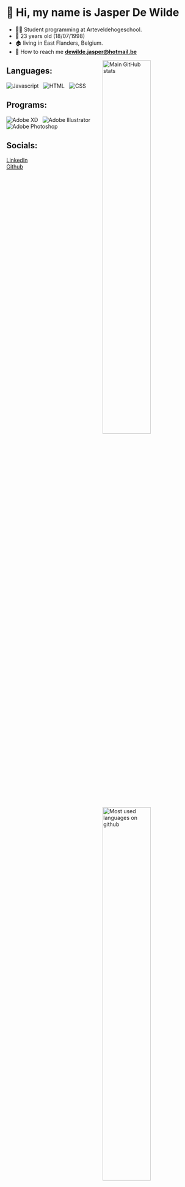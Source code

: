 #  👋 Hi, my name is Jasper De Wilde

- :man_student: Student programming at Arteveldehogeschool.
- :cake: 23 years old (18/07/1998)
- :house: living in East Flanders, Belgium.
- :e-mail: How to reach me **dewilde.jasper@hotmail.be**

<img align="right" width="50%" src="https://github-readme-stats.vercel.app/api?username=pgm-jaspdewi&bg_color=1d1f21&text_color=c9cacc&show_icons=true" alt="Main GitHub stats">

## Languages:
![Javascript](https://img.shields.io/badge/Code-JavaScript-informational?style=flat&logo=javascript&logoColor=white&color=orange) &nbsp; 
![HTML](https://img.shields.io/badge/Code-HTML5-informational?style=flat&logo=html5&logoColor=white&color=orange) &nbsp; 
![CSS](https://img.shields.io/badge/Code-CSS3-informational?style=flat&logo=css3&logoColor=white&color=orange)

<img align="right" width="50%" src="https://github-readme-stats.vercel.app/api/top-langs/?username=pgm-jaspdewi&layout=compact&bg_color=1d1f21&text_color=c9cacc" alt="Most used languages on github">

## Programs:
![Adobe XD](https://img.shields.io/badge/Adobe-XD-informational?style=flat&logo=adobe-xd&logoColor=white&color=yellow) &nbsp; 
![Adobe Illustrator](https://img.shields.io/badge/Adobe-Illustrator-informational?style=flat&logo=adobe-illustrator&logoColor=white&color=yellow) &nbsp; 
![Adobe Photoshop](https://img.shields.io/badge/Adobe-Photoshop-informational?style=flat&logo=adobe-photoshop&logoColor=white&color=yellow) 


## Socials: 
<a target="_blank" href="https://www.linkedin.com/in/jasper-de-wilde-333777221/"> LinkedIn </a> <br>
<a target="_blank" href="https://github.com/pgm-jaspdewi"> Github </a>



<!---
pgm-jaspdewi/pgm-jaspdewi is a ✨ special ✨ repository because its `README.md` (this file) appears on your GitHub profile.
You can click the Preview link to take a look at your changes.
--->
